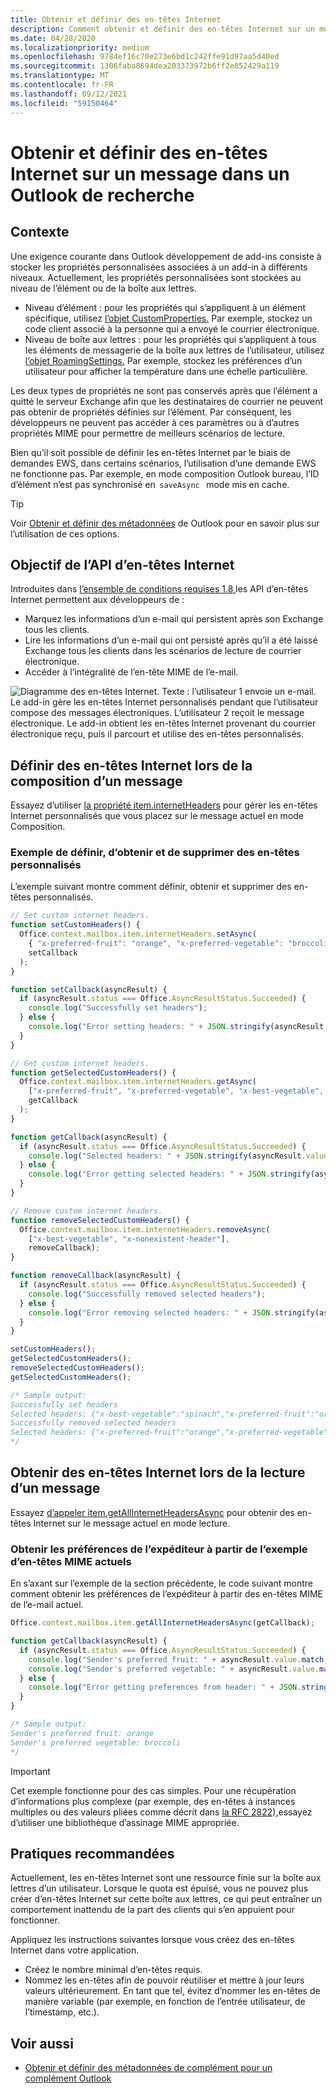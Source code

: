 ```yaml
---
title: Obtenir et définir des en-têtes Internet
description: Comment obtenir et définir des en-têtes Internet sur un message dans un Outlook de recherche.
ms.date: 04/28/2020
ms.localizationpriority: medium
ms.openlocfilehash: 9784ef16c70e273e6bd1c242ffe91d97aa5d40ed
ms.sourcegitcommit: 1306faba8694dea203373972b6ff2e852429a119
ms.translationtype: MT
ms.contentlocale: fr-FR
ms.lasthandoff: 09/12/2021
ms.locfileid: "59150464"
---
```

# <a name="get-and-set-internet-headers-on-a-message-in-an-outlook-add-in"></a>Obtenir et définir des en-têtes Internet sur un message dans un Outlook de recherche

## <a name="background"></a>Contexte

Une exigence courante dans Outlook développement de add-ins consiste à stocker les propriétés personnalisées associées à un add-in à différents niveaux. Actuellement, les propriétés personnalisées sont stockées au niveau de l’élément ou de la boîte aux lettres.

- Niveau d’élément : pour les propriétés qui s’appliquent à un élément spécifique, utilisez [l’objet CustomProperties.](/javascript/api/outlook/office.customproperties) Par exemple, stockez un code client associé à la personne qui a envoyé le courrier électronique.
- Niveau de boîte aux lettres : pour les propriétés qui s’appliquent à tous les éléments de messagerie de la boîte aux lettres de l’utilisateur, utilisez [l’objet RoamingSettings.](/javascript/api/outlook/office.roamingsettings) Par exemple, stockez les préférences d’un utilisateur pour afficher la température dans une échelle particulière.

Les deux types de propriétés ne sont pas conservés après que l’élément a quitté le serveur Exchange afin que les destinataires de courrier ne peuvent pas obtenir de propriétés définies sur l’élément. Par conséquent, les développeurs ne peuvent pas accéder à ces paramètres ou à d’autres propriétés MIME pour permettre de meilleurs scénarios de lecture.

Bien qu’il soit possible de définir les en-têtes Internet par le biais de demandes EWS, dans certains scénarios, l’utilisation d’une demande EWS ne fonctionne pas. Par exemple, en mode composition Outlook bureau, l’ID d’élément n’est pas synchronisé en  `saveAsync`   mode mis en cache.

> [!TIP]
> Voir [Obtenir et définir des métadonnées](metadata-for-an-outlook-add-in.md) de Outlook pour en savoir plus sur l’utilisation de ces options.

## <a name="purpose-of-the-internet-headers-api"></a>Objectif de l’API d’en-têtes Internet

Introduites dans [l’ensemble de conditions requises 1.8,](../reference/objectmodel/requirement-set-1.8/outlook-requirement-set-1.8.md)les API d’en-têtes Internet permettent aux développeurs de :

- Marquez les informations d’un e-mail qui persistent après son Exchange tous les clients.
- Lire les informations d’un e-mail qui ont persisté après qu’il a été laissé Exchange tous les clients dans les scénarios de lecture de courrier électronique.
- Accéder à l’intégralité de l’en-tête MIME de l’e-mail.

![Diagramme des en-têtes Internet. Texte : l’utilisateur 1 envoie un e-mail. Le add-in gère les en-têtes Internet personnalisés pendant que l’utilisateur compose des messages électroniques. L’utilisateur 2 reçoit le message électronique. Le add-in obtient les en-têtes Internet provenant du courrier électronique reçu, puis il parcourt et utilise des en-têtes personnalisés.](../images/outlook-internet-headers.png)

## <a name="set-internet-headers-while-composing-a-message"></a>Définir des en-têtes Internet lors de la composition d’un message

Essayez d’utiliser [la propriété item.internetHeaders](/javascript/api/outlook/office.messagecompose#internetHeaders) pour gérer les en-têtes Internet personnalisés que vous placez sur le message actuel en mode Composition.

### <a name="set-get-and-remove-custom-headers-example"></a>Exemple de définir, d’obtenir et de supprimer des en-têtes personnalisés

L’exemple suivant montre comment définir, obtenir et supprimer des en-têtes personnalisés.

```js
// Set custom internet headers.
function setCustomHeaders() {
  Office.context.mailbox.item.internetHeaders.setAsync(
    { "x-preferred-fruit": "orange", "x-preferred-vegetable": "broccoli", "x-best-vegetable": "spinach" },
    setCallback
  );
}

function setCallback(asyncResult) {
  if (asyncResult.status === Office.AsyncResultStatus.Succeeded) {
    console.log("Successfully set headers");
  } else {
    console.log("Error setting headers: " + JSON.stringify(asyncResult.error));
  }
}

// Get custom internet headers.
function getSelectedCustomHeaders() {
  Office.context.mailbox.item.internetHeaders.getAsync(
    ["x-preferred-fruit", "x-preferred-vegetable", "x-best-vegetable", "x-nonexistent-header"],
    getCallback
  );
}

function getCallback(asyncResult) {
  if (asyncResult.status === Office.AsyncResultStatus.Succeeded) {
    console.log("Selected headers: " + JSON.stringify(asyncResult.value));
  } else {
    console.log("Error getting selected headers: " + JSON.stringify(asyncResult.error));
  }
}

// Remove custom internet headers.
function removeSelectedCustomHeaders() {
  Office.context.mailbox.item.internetHeaders.removeAsync(
    ["x-best-vegetable", "x-nonexistent-header"],
    removeCallback);
}

function removeCallback(asyncResult) {
  if (asyncResult.status === Office.AsyncResultStatus.Succeeded) {
    console.log("Successfully removed selected headers");
  } else {
    console.log("Error removing selected headers: " + JSON.stringify(asyncResult.error));
  }
}

setCustomHeaders();
getSelectedCustomHeaders();
removeSelectedCustomHeaders();
getSelectedCustomHeaders();

/* Sample output:
Successfully set headers
Selected headers: {"x-best-vegetable":"spinach","x-preferred-fruit":"orange","x-preferred-vegetable":"broccoli"}
Successfully removed selected headers
Selected headers: {"x-preferred-fruit":"orange","x-preferred-vegetable":"broccoli"}
*/
```

## <a name="get-internet-headers-while-reading-a-message"></a>Obtenir des en-têtes Internet lors de la lecture d’un message

Essayez [d’appeler item.getAllInternetHeadersAsync](/javascript/api/outlook/office.messageread#getAllInternetHeadersAsync_options__callback_) pour obtenir des en-têtes Internet sur le message actuel en mode lecture.

### <a name="get-sender-preferences-from-current-mime-headers-example"></a>Obtenir les préférences de l’expéditeur à partir de l’exemple d’en-têtes MIME actuels

En s’axant sur l’exemple de la section précédente, le code suivant montre comment obtenir les préférences de l’expéditeur à partir des en-têtes MIME de l’e-mail actuel.

```js
Office.context.mailbox.item.getAllInternetHeadersAsync(getCallback);

function getCallback(asyncResult) {
  if (asyncResult.status === Office.AsyncResultStatus.Succeeded) {
    console.log("Sender's preferred fruit: " + asyncResult.value.match(/x-preferred-fruit:.*/gim)[0].slice(19));
    console.log("Sender's preferred vegetable: " + asyncResult.value.match(/x-preferred-vegetable:.*/gim)[0].slice(23));
  } else {
    console.log("Error getting preferences from header: " + JSON.stringify(asyncResult.error));
  }
}

/* Sample output:
Sender's preferred fruit: orange
Sender's preferred vegetable: broccoli
*/
```

> [!IMPORTANT]
> Cet exemple fonctionne pour des cas simples. Pour une récupération d’informations plus complexe (par exemple, des en-têtes à instances multiples ou des valeurs pliées comme décrit dans [la RFC 2822),](https://tools.ietf.org/html/rfc2822)essayez d’utiliser une bibliothèque d’assinage MIME appropriée.

## <a name="recommended-practices"></a>Pratiques recommandées

Actuellement, les en-têtes Internet sont une ressource finie sur la boîte aux lettres d’un utilisateur. Lorsque le quota est épuisé, vous ne pouvez plus créer d’en-têtes Internet sur cette boîte aux lettres, ce qui peut entraîner un comportement inattendu de la part des clients qui s’en appuient pour fonctionner.

Appliquez les instructions suivantes lorsque vous créez des en-têtes Internet dans votre application.

- Créez le nombre minimal d’en-têtes requis.
- Nommez les en-têtes afin de pouvoir réutiliser et mettre à jour leurs valeurs ultérieurement. En tant que tel, évitez d’nommer les en-têtes de manière variable (par exemple, en fonction de l’entrée utilisateur, de l’timestamp, etc.).

## <a name="see-also"></a>Voir aussi

- [Obtenir et définir des métadonnées de complément pour un complément Outlook](metadata-for-an-outlook-add-in.md)
